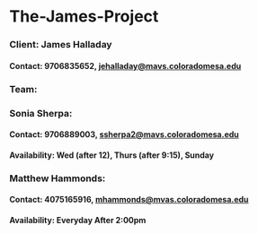 # The-James-Project

### Client: James Halladay
#### Contact: 9706835652, jehalladay@mavs.coloradomesa.edu

### Team:
### Sonia Sherpa: 
#### Contact: 9706889003, ssherpa2@mavs.coloradomesa.edu
#### Availability: Wed (after 12), Thurs (after 9:15), Sunday

### Matthew Hammonds:
#### Contact: 4075165916, mhammonds@mvas.coloradomesa.edu
#### Availability: Everyday After 2:00pm
